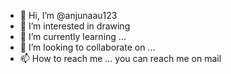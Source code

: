 - 👋 Hi, I’m @anjunaau123
- 👀 I’m interested in drawing
- 🌱 I’m currently learning ...
- 💞️ I’m looking to collaborate on ...
- 📫 How to reach me ...
you can reach me on mail
<!---
anjunaau123/anjunaau123 is a ✨ special ✨ repository because its `README.md` (this file) appears on your GitHub profile.
You can click the Preview link to take a look at your changes.
--->
